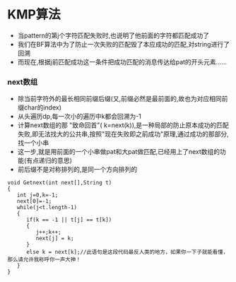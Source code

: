 # KMP算法

- 当pattern的第j个字符匹配失败时,也说明了他前面的字符都匹配成功了
- 我们在BF算法中为了防止一次失败的匹配毁了本应成功的匹配,对string进行了回溯
- 而现在,根据j前匹配成功这一条件把成功匹配的消息传达给pat的开头元素......

### next数组
* 除当前字符外的最长相同前缀后缀(又,前缀必然是最前面的,故也为对应相同前缀char的index)
* 从头遍历dp,每一次小的遍历中k都会回溯为-1
* 计算next数组的那 "致命回首"( k=next(k)),是一种局部的防止原本成功的匹配失败,即无法找大的公共串,按照"现在失败即之前成功"原理,通过成功的那部分,找一个小串
* 这一步,就是用前面的一个小串做pat和大pat做匹配,已经用上了next数组的功能(有点递归的意思)
* 前后缀不是对称排列的,是同一个方向排列的
  
```
void Getnext(int next[],String t)
{
   int j=0,k=-1;
   next[0]=-1;
   while(j<t.length-1)
   {
      if(k == -1 || t[j] == t[k])
      {
         j++;k++;
         next[j] = k;
      }
      else k = next[k];//此语句是这段代码最反人类的地方，如果你一下子就能看懂，那么请允许我称呼你一声大神！
   }
}
```